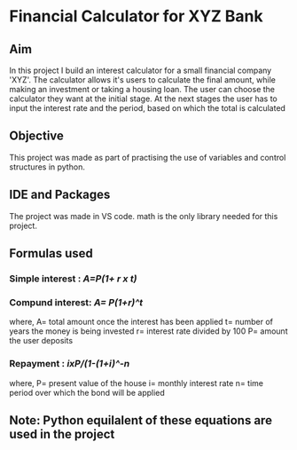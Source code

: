 # Financial Calculator for XYZ Bank
## Aim
In this project I build an interest calculator for a small financial company 'XYZ'. The calculator allows it's users to calculate the final amount, while making an investment or  taking a housing loan.  The user can choose the calculator they want at the initial stage. At the next stages the user has to input the interest rate and the period, based on which the total is calculated

## Objective
This project was made as part of practising the use of variables and control structures in python.

## IDE and Packages
The project was made in VS code. math is the only library needed for this project.

## Formulas used
### Simple interest : *A=P(1+ r x t)*
### Compund interest: *A= P(1+r)^t*
where, 
A= total amount once the interest has been applied
t= number of years the money is being invested
r= interest rate divided by 100
P= amount the user deposits


### Repayment : *ixP/(1-(1+i)^-n*
where,
P= present value of the house
i= monthly interest rate
n= time period over which the bond will be applied

## Note: Python equilalent of these equations are used in the project
